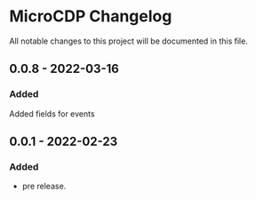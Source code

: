 # MicroCDP Changelog

All notable changes to this project will be documented in this file.


## 0.0.8 - 2022-03-16
### Added
Added fields for events

## 0.0.1 - 2022-02-23
### Added
- pre release.
